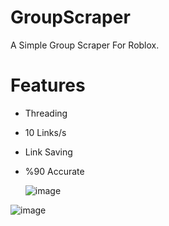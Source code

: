 # GroupScraper
A Simple Group Scraper For Roblox.

# Features
- Threading
- 10 Links/s
- Link Saving
- %90 Accurate

  ![image](https://github.com/ltcflip/GroupScraper/assets/153377701/2c7d01e8-35ac-4c36-ae36-4d1b30a4be4b)

 ![image](https://github.com/ltcflip/GroupScraper/assets/153377701/3b0bf692-f9e9-481b-b32d-b0804ef2a930)
